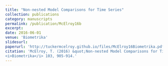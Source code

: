 ```yaml
---
title: "Non-nested Model Comparisons for Time Series"
collection: publications
category: manuscripts
permalink: /publication/McElroy16b
excerpt: 
date: 2016-06-01
venue: 'Biometrika'
slidesurl: 
paperurl: 'http://tuckermcelroy.github.io/files/McElroy16Biometrika.pdf'
citation: 'McElroy, T. (2016) &quot;Non-nested Model Comparisons for Time Series.&quot; 
<i>Biometrika</i> 103, 905-914.'
---
```

